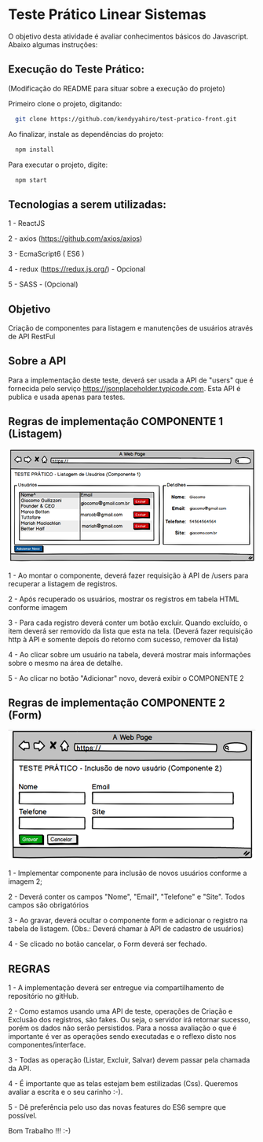# Teste Prático Linear Sistemas

O objetivo desta atividade é avaliar conhecimentos básicos do Javascript. Abaixo algumas instruções:

## Execução do Teste Prático:
(Modificação do README para situar sobre a execução do projeto)

Primeiro clone o projeto, digitando:
```sh
  git clone https://github.com/kendyyahiro/test-pratico-front.git
```
Ao finalizar, instale as dependências do projeto:
```sh
  npm install
```
Para executar o projeto, digite:
```sh
  npm start
```

## Tecnologias a serem utilizadas:

1 - ReactJS

2 - axios (https://github.com/axios/axios)

3 - EcmaScript6 ( ES6 )

4 - redux (https://redux.js.org/) - Opcional

5 - SASS - (Opcional)

## Objetivo

Criação de componentes para listagem e manutenções de usuários através de API RestFul

## Sobre a API

Para a implementação deste teste, deverá ser usada a API de "users" que é fornecida pelo serviço https://jsonplaceholder.typicode.com. Esta API é publica e usada apenas para testes.


## Regras de implementação COMPONENTE 1 (Listagem)

![alt text](https://github.com/Deivisson/test-pratico-front/blob/master/assets/images/componente1.png)

1 - Ao montar o componente, deverá fazer requisição à API de /users para recuperar a listagem de registros. 

2 - Após recuperado os usuários, mostrar os registros em tabela HTML conforme imagem

3 - Para cada registro deverá conter um botão excluir. Quando excluído, o item deverá ser removido da lista que esta na tela. (Deverá fazer requisição http à API e somente depois do retorno com sucesso, remover da lista)

4 - Ao clicar sobre um usuário na tabela, deverá mostrar mais informações sobre o mesmo na área de detalhe.

5 - Ao clicar no botão "Adicionar" novo, deverá exibir o COMPONENTE 2


## Regras de implementação COMPONENTE 2 (Form)

![alt text](https://github.com/Deivisson/test-pratico-front/blob/master/assets/images/componente2.png)

1 - Implementar componente para inclusão de novos usuários conforme a imagem 2;

2 - Deverá conter os campos "Nome", "Email", "Telefone" e "Site". Todos campos são obrigatórios

3 - Ao gravar, deverá ocultar o componente form e adicionar o registro na tabela de listagem. (Obs.: Deverá chamar à API de cadastro de usuários)

4 - Se clicado no botão cancelar, o Form deverá ser fechado.

## REGRAS

1 - A implementação deverá ser entregue via compartilhamento de repositório no gitHub.

2 - Como estamos usando uma API de teste, operações de Criação e Exclusão dos registros, são fakes. Ou seja, o servidor irá retornar sucesso, porém os dados não serão persistidos. Para a nossa avaliação o que é importante é ver as operações sendo executadas e o reflexo disto nos componentes/interface.

3 - Todas as operação (Listar, Excluir, Salvar) devem passar pela chamada da API.

4 - É importante que as telas estejam bem estilizadas (Css). Queremos avaliar a escrita e o seu carinho :-).

5 - Dê preferência pelo uso das novas features do ES6 sempre que possível.


Bom Trabalho !!! :-)




